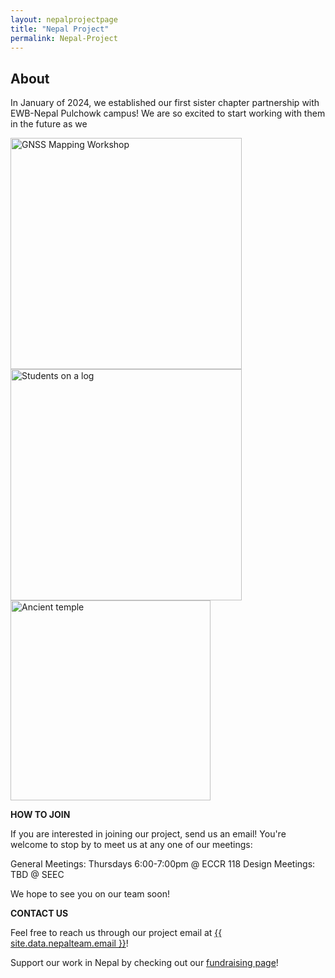 ```yaml
---
layout: nepalprojectpage
title: "Nepal Project"
permalink: Nepal-Project
---
```

    
 
<div class="col-lg-12 text-center">
	<h2 class="section-heading text-uppercase">About</h2>
</div>

In January of 2024, we established our first sister chapter partnership with EWB-Nepal Pulchowk campus! We are so excited to start working with them in the future as we 

<img src="../../assets/img/nepalteam/gps_workshop.jpg" alt="GNSS Mapping Workshop" width="370"/>
<img src="../../assets/img/nepalteam/goofy_log.png" alt="Students on a log" width="370"/>
<img src="../../assets/img/nepalteam/patan_temples.jpg" alt="Ancient temple" width="320"/>


**HOW TO JOIN**

If you are interested in joining our project, send us an email! You're welcome to stop by to meet us at any one of our meetings:

General Meetings: Thursdays 6:00-7:00pm @ ECCR 118
Design Meetings: TBD @ SEEC

We hope to see you on our team soon! 

**CONTACT US**

Feel free to reach us through our project email at <a href="mailto:{{ site.data.nepalteam.email }}">{{ site.data.nepalteam.email }}</a>!

Support our work in Nepal by checking out our <a href="https://support.ewb-usa.org/fundraiser/5418931">fundraising page</a>!